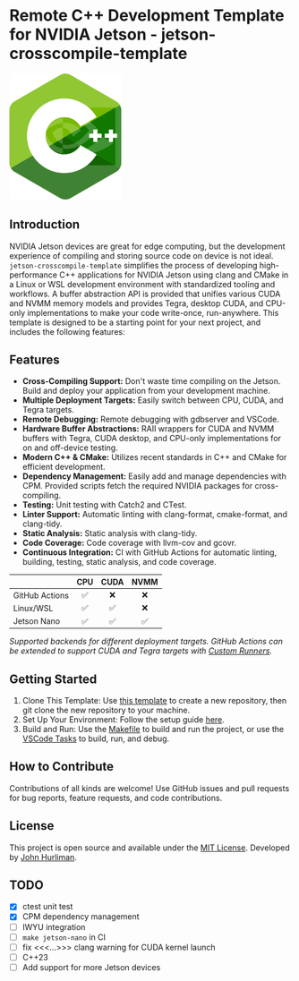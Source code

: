 # Remote C++ Development Template for NVIDIA Jetson - jetson-crosscompile-template

<img src="./docs/jetson-crosscompile-logo.png" width="200" alt="Logo" />

## Introduction

NVIDIA Jetson devices are great for edge computing, but the development experience of compiling and storing source code on device is not ideal. `jetson-crosscompile-template` simplifies the process of developing high-performance C++ applications for NVIDIA Jetson using clang and CMake in a Linux or WSL development environment with standardized tooling and workflows. A buffer abstraction API is provided that unifies various CUDA and NVMM memory models and provides Tegra, desktop CUDA, and CPU-only implementations to make your code write-once, run-anywhere. This template is designed to be a starting point for your next project, and includes the following features:

## Features

- **Cross-Compiling Support:** Don't waste time compiling on the Jetson. Build and deploy your application from your development machine.
- **Multiple Deployment Targets:** Easily switch between CPU, CUDA, and Tegra targets.
- **Remote Debugging:** Remote debugging with gdbserver and VSCode.
- **Hardware Buffer Abstractions:** RAII wrappers for CUDA and NVMM buffers with Tegra, CUDA desktop, and CPU-only implementations for on and off-device testing.
- **Modern C++ & CMake:** Utilizes recent standards in C++ and CMake for efficient development.
- **Dependency Management:** Easily add and manage dependencies with CPM. Provided scripts fetch the required NVIDIA packages for cross-compiling.
- **Testing:** Unit testing with Catch2 and CTest.
- **Linter Support:** Automatic linting with clang-format, cmake-format, and clang-tidy.
- **Static Analysis:** Static analysis with clang-tidy.
- **Code Coverage:** Code coverage with llvm-cov and gcovr.
- **Continuous Integration:** CI with GitHub Actions for automatic linting, building, testing, static analysis, and code coverage.

|                | CPU | CUDA | NVMM |
| -------------- | :-: | :--: | :--: |
| GitHub Actions | ✅  |  ❌  |  ❌  |
| Linux/WSL      | ✅  |  ✅  |  ❌  |
| Jetson Nano    | ✅  |  ✅  |  ✅  |

_Supported backends for different deployment targets. GitHub Actions can be extended to support CUDA and Tegra targets with [Custom Runners](https://docs.github.com/en/actions/hosting-your-own-runners/managing-self-hosted-runners/about-self-hosted-runners)._

## Getting Started

1. Clone This Template: Use [this template](https://github.com/jhurliman/jetson-crosscompile-template) to create a new repository, then git clone the new repository to your machine.
2. Set Up Your Environment: Follow the setup guide [here](docs/GettingStarted.md).
3. Build and Run: Use the [Makefile](Makefile) to build and run the project, or use the [VSCode Tasks](.vscode/tasks.json) to build, run, and debug.

## How to Contribute

Contributions of all kinds are welcome! Use GitHub issues and pull requests for bug reports, feature requests, and code contributions.

## License

This project is open source and available under the [MIT License](LICENSE). Developed by [John Hurliman](https://jhurliman.org/).

## TODO

- [x] ctest unit test
- [x] CPM dependency management
- [ ] IWYU integration
- [ ] `make jetson-nano` in CI
- [ ] fix <<<...>>> clang warning for CUDA kernel launch
- [ ] C++23
- [ ] Add support for more Jetson devices
